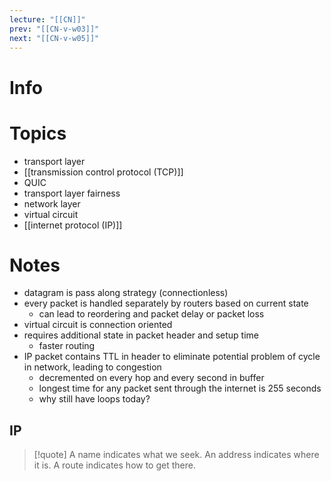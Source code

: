 ```yaml
---
lecture: "[[CN]]"
prev: "[[CN-v-w03]]"
next: "[[CN-v-w05]]"
---
```



# Info


# Topics
- transport layer
- [[transmission control protocol (TCP)]]
- QUIC
- transport layer fairness
- network layer
- virtual circuit
- [[internet protocol (IP)]]


# Notes
- datagram is pass along strategy (connectionless)
- every packet is handled separately by routers based on current state
    - can lead to reordering and packet delay or packet loss
- virtual circuit is connection oriented
- requires additional state in packet header and setup time
    - faster routing
- IP packet contains TTL in header to eliminate potential problem of cycle in network, leading to congestion
    - decremented on every hop and every second in buffer
    - longest time for any packet sent through the internet is 255 seconds
    - why still have loops today?


## IP
> [!quote] A name indicates what we seek. An address indicates where it is. A route indicates how to get there.

